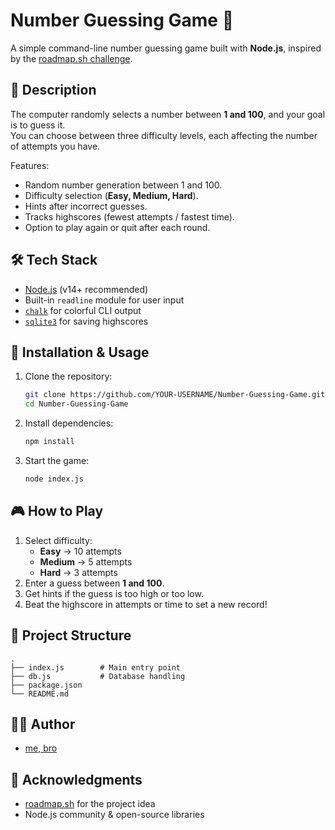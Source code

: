 # Number Guessing Game 🎯

A simple command-line number guessing game built with **Node.js**, inspired by the [roadmap.sh challenge](https://roadmap.sh/projects/number-guessing-game).

## 📖 Description

The computer randomly selects a number between **1 and 100**, and your goal is to guess it.  
You can choose between three difficulty levels, each affecting the number of attempts you have.

Features:

- Random number generation between 1 and 100.
- Difficulty selection (**Easy, Medium, Hard**).
- Hints after incorrect guesses.
- Tracks highscores (fewest attempts / fastest time).
- Option to play again or quit after each round.

## 🛠 Tech Stack

- [Node.js](https://nodejs.org/) (v14+ recommended)
- Built-in `readline` module for user input
- [`chalk`](https://www.npmjs.com/package/chalk) for colorful CLI output
- [`sqlite3`](https://www.npmjs.com/package/sqlite3) for saving highscores

## 🚀 Installation & Usage

1. Clone the repository:

   ```bash
   git clone https://github.com/YOUR-USERNAME/Number-Guessing-Game.git
   cd Number-Guessing-Game
   ```

2. Install dependencies:

   ```bash
   npm install
   ```

3. Start the game:
   ```bash
   node index.js
   ```

## 🎮 How to Play

1. Select difficulty:
   - **Easy** → 10 attempts
   - **Medium** → 5 attempts
   - **Hard** → 3 attempts
2. Enter a guess between **1 and 100**.
3. Get hints if the guess is too high or too low.
4. Beat the highscore in attempts or time to set a new record!

## 📂 Project Structure

```
.
├── index.js        # Main entry point
├── db.js           # Database handling
├── package.json
└── README.md
```

## 🧑‍💻 Author

- [me, bro](https://github.com/levanvux)

## 🙏 Acknowledgments

- [roadmap.sh](https://roadmap.sh) for the project idea
- Node.js community & open-source libraries
